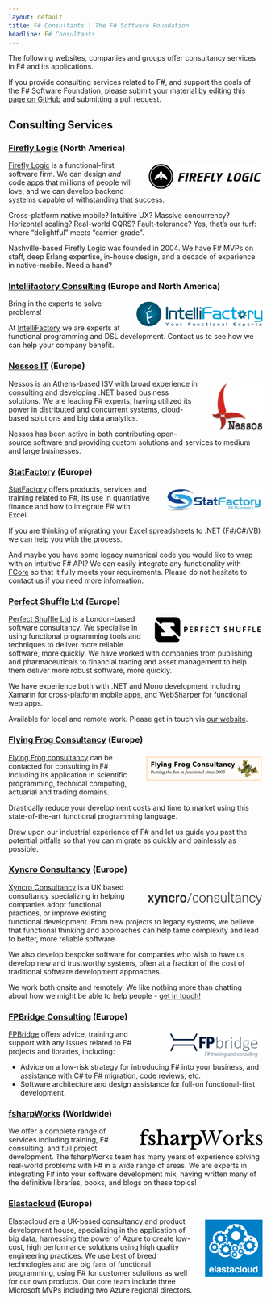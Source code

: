 ```yaml
---
layout: default
title: F# Consultants | The F# Software Foundation
headline: F# Consultants
---
```


The following websites, companies and groups offer consultancy services in F# and its applications.

If you provide consulting services related to F#, and support the goals of the F#
Software Foundation, please submit your material by [editing this page on GitHub](https://github.com/fsharp/fsfoundation/edit/gh-pages/consulting/index.md) and submitting a pull request.

## Consulting Services



### [Firefly Logic](http://fireflylogic.com/) (North America)

<img src="/img/sup/fireflylogic.png" style="float:right;margin:5px 0px 5px 25px;" />

[Firefly Logic](http://fireflylogic.com/) is a functional-first software firm. We can design *and* code apps that millions of people will love, and we can develop backend systems capable of withstanding that success. 

Cross-platform native mobile? Intuitive UX? Massive concurrency? Horizontal scaling? Real-world CQRS? Fault-tolerance? Yes, that’s our turf: where “delightful” meets “carrier-grade”. 

Nashville-based Firefly Logic was founded in 2004. We have F# MVPs on staff, deep Erlang expertise, in-house design, and a decade of experience in native-mobile. Need a hand?

### [Intellifactory Consulting](http://intellifactory.com/Consulting.aspx) (Europe and North America)

<img src="/img/sup/intelli.gif" style="float:right;margin:5px 0px 5px 25px;" />

Bring in the experts to solve problems!

At [IntelliFactory](http://intellifactory.com) we are experts at functional programming and DSL development. Contact us to see how we can help your company benefit.

### [Nessos IT](http://www.nessos.gr/) (Europe)

<img src="/img/sup/nessos.png" height="100px" style="float:right;margin:5px 0px 5px 25px" />

Nessos is an Athens-based ISV with broad experience in consulting and developing .NET based business solutions.
We are leading F# experts, having utilized its power in distributed and concurrent systems,
cloud-based solutions and big data analytics. 

Nessos has been active in both contributing open-source software
and providing custom solutions and services to medium and large businesses.


### [StatFactory](http://www.statfactory.co.uk/professional-services/) (Europe)

<img src="/img/sup/statfactory.jpg" style="float:right;margin:5px 0px 5px 25px;" />

[StatFactory](http://www.statfactory.co.uk/) offers products, services and training related to F#, its use
in quantiative finance and how to integrate F# with Excel.

If you are thinking of migrating your Excel spreadsheets to .NET (F#/C#/VB) we can help you with the process. 

And maybe you have some legacy numerical code you would like to wrap with an intuitive F# API?
We can easily integrate any functionality with [FCore](http://www.statfactory.co.uk/fcore-numerical-library/) so that it fully meets your requirements.
Please do not hesitate to contact us if you need more information.


### [Perfect Shuffle Ltd](http://www.perfectshuffle.co.uk/) (Europe)

<img src="/img/sup/perfectshuffle.png" style="float:right;margin:5px 0px 5px 25px;" />

[Perfect Shuffle Ltd](http://www.perfectshuffle.co.uk/) is a London-based software consultancy. We specialise in using functional programming tools and techniques to deliver more reliable software, more quickly. We have worked with companies from publishing and pharmaceuticals to financial trading and asset management to help them deliver more robust software, more quickly.

We have experience both with .NET and Mono development including Xamarin for cross-platform mobile apps, and WebSharper for functional web apps.

Available for local and remote work. Please get in touch via [our website](http://www.perfectshuffle.co.uk/contact).

### [Flying Frog Consultancy](http://www.ffconsultancy.com/) (Europe)

<img src="/img/sup/ffconsultancy.png" style="float:right;margin:5px 0px 5px 25px;" />

[Flying Frog consultancy](http://www.ffconsultancy.com/) can be contacted for consulting in F# including its application in scientific programming, 
technical computing, actuarial and trading domains.

Drastically reduce your development costs and time to market using this state-of-the-art functional programming language.

Draw upon our industrial experience of F# and let us guide you past the potential pitfalls so that you can migrate as quickly and painlessly as possible.

### [Xyncro Consultancy](http://xyncro.com/) (Europe)

<img src="/img/sup/xyncro.gif" style="float:right;margin:5px 0 5px 25px;" />

[Xyncro Consultancy](http://xyncro.com/) is a UK based consultancy specializing in helping companies adopt functional practices, or improve existing functional development. From new projects to legacy systems, we believe that functional thinking and approaches can help tame complexity and lead to better, more reliable software.

We also develop bespoke software for companies who wish to have us develop new and trustworthy systems, often at a fraction of the cost of traditional software development approaches.

We work both onsite and remotely. We like nothing more than chatting about how we might be able to help people - [get in touch!](http://xyncro.com/) 

### [FPBridge Consulting](http://fpbridge.co.uk/training.html#consulting) (Europe)

<img src="/img/sup/fpbridge.png" style="float:right;margin:5px 0px 5px 25px;" />

[FPBridge](http://fpbridge.co.uk) offers advice, training and support with any issues related to F# projects and libraries, including:

* Advice on a low-risk strategy for introducing F# into your business, and assistance with C# to F# migration, code reviews, etc.
* Software architecture and design assistance for full-on functional-first development.

### [fsharpWorks](http://www.fsharpworks.com) (Worldwide)

<img src="/img/sup/fsharpworks.png" style="float:right;margin:5px 0px 5px 25px;" />

We offer a complete range of services including training, F# consulting, and full project development. 
The fsharpWorks team has many years of experience solving real-world problems with F# in a wide range of areas. 
We are experts in integrating F# into your software development mix, having written many of the definitive libraries, 
books, and blogs on these topics! 

### [Elastacloud](http://www.elastacloud.com) (Europe)

<img src="/img/sup/elastalogo.png" style="float:right;margin:5px 0px 5px 25px;" />

Elastacloud are a UK-based consultancy and product development house, specializing in the application of big data, harnessing the power of Azure to create low-cost, high performance solutions using high quality engineering practices. We use best of breed technologies and are big fans of functional programming, using F# for customer solutions as well for our own products. Our core team include three Microsoft MVPs including two Azure regional directors.
